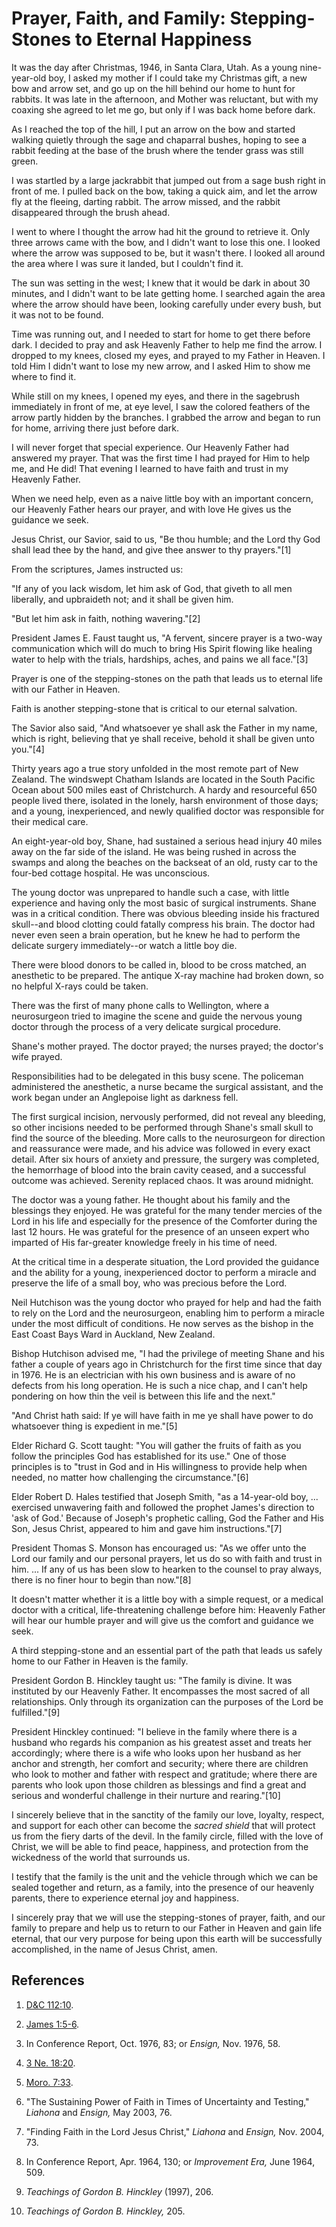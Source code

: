 # Prayer, Faith, and Family: Stepping-Stones to Eternal Happiness

It was the day after Christmas, 1946, in Santa Clara, Utah. As a young nine-
year-old boy, I asked my mother if I could take my Christmas gift, a new bow
and arrow set, and go up on the hill behind our home to hunt for rabbits. It
was late in the afternoon, and Mother was reluctant, but with my coaxing she
agreed to let me go, but only if I was back home before dark.

As I reached the top of the hill, I put an arrow on the bow and started
walking quietly through the sage and chaparral bushes, hoping to see a rabbit
feeding at the base of the brush where the tender grass was still green.

I was startled by a large jackrabbit that jumped out from a sage bush right in
front of me. I pulled back on the bow, taking a quick aim, and let the arrow
fly at the fleeing, darting rabbit. The arrow missed, and the rabbit
disappeared through the brush ahead.

I went to where I thought the arrow had hit the ground to retrieve it. Only
three arrows came with the bow, and I didn't want to lose this one. I looked
where the arrow was supposed to be, but it wasn't there. I looked all around
the area where I was sure it landed, but I couldn't find it.

The sun was setting in the west; I knew that it would be dark in about 30
minutes, and I didn't want to be late getting home. I searched again the area
where the arrow should have been, looking carefully under every bush, but it
was not to be found.

Time was running out, and I needed to start for home to get there before dark.
I decided to pray and ask Heavenly Father to help me find the arrow. I dropped
to my knees, closed my eyes, and prayed to my Father in Heaven. I told Him I
didn't want to lose my new arrow, and I asked Him to show me where to find it.

While still on my knees, I opened my eyes, and there in the sagebrush
immediately in front of me, at eye level, I saw the colored feathers of the
arrow partly hidden by the branches. I grabbed the arrow and began to run for
home, arriving there just before dark.

I will never forget that special experience. Our Heavenly Father had answered
my prayer. That was the first time I had prayed for Him to help me, and He
did! That evening I learned to have faith and trust in my Heavenly Father.

When we need help, even as a naive little boy with an important concern, our
Heavenly Father hears our prayer, and with love He gives us the guidance we
seek.

Jesus Christ, our Savior, said to us, "Be thou humble; and the Lord thy God
shall lead thee by the hand, and give thee answer to thy prayers."[1]

From the scriptures, James instructed us:

"If any of you lack wisdom, let him ask of God, that giveth to all men
liberally, and upbraideth not; and it shall be given him.

"But let him ask in faith, nothing wavering."[2]

President James E. Faust taught us, "A fervent, sincere prayer is a two-way
communication which will do much to bring His Spirit flowing like healing
water to help with the trials, hardships, aches, and pains we all face."[3]

Prayer is one of the stepping-stones on the path that leads us to eternal life
with our Father in Heaven.

Faith is another stepping-stone that is critical to our eternal salvation.

The Savior also said, "And whatsoever ye shall ask the Father in my name,
which is right, believing that ye shall receive, behold it shall be given unto
you."[4]

Thirty years ago a true story unfolded in the most remote part of New Zealand.
The windswept Chatham Islands are located in the South Pacific Ocean about 500
miles east of Christchurch. A hardy and resourceful 650 people lived there,
isolated in the lonely, harsh environment of those days; and a young,
inexperienced, and newly qualified doctor was responsible for their medical
care.

An eight-year-old boy, Shane, had sustained a serious head injury 40 miles
away on the far side of the island. He was being rushed in across the swamps
and along the beaches on the backseat of an old, rusty car to the four-bed
cottage hospital. He was unconscious.

The young doctor was unprepared to handle such a case, with little experience
and having only the most basic of surgical instruments. Shane was in a
critical condition. There was obvious bleeding inside his fractured skull--and
blood clotting could fatally compress his brain. The doctor had never even
seen a brain operation, but he knew he had to perform the delicate surgery
immediately--or watch a little boy die.

There were blood donors to be called in, blood to be cross matched, an
anesthetic to be prepared. The antique X-ray machine had broken down, so no
helpful X-rays could be taken.

There was the first of many phone calls to Wellington, where a neurosurgeon
tried to imagine the scene and guide the nervous young doctor through the
process of a very delicate surgical procedure.

Shane's mother prayed. The doctor prayed; the nurses prayed; the doctor's wife
prayed.

Responsibilities had to be delegated in this busy scene. The policeman
administered the anesthetic, a nurse became the surgical assistant, and the
work began under an Anglepoise light as darkness fell.

The first surgical incision, nervously performed, did not reveal any bleeding,
so other incisions needed to be performed through Shane's small skull to find
the source of the bleeding. More calls to the neurosurgeon for direction and
reassurance were made, and his advice was followed in every exact detail.
After six hours of anxiety and pressure, the surgery was completed, the
hemorrhage of blood into the brain cavity ceased, and a successful outcome was
achieved. Serenity replaced chaos. It was around midnight.

The doctor was a young father. He thought about his family and the blessings
they enjoyed. He was grateful for the many tender mercies of the Lord in his
life and especially for the presence of the Comforter during the last 12
hours. He was grateful for the presence of an unseen expert who imparted of
His far-greater knowledge freely in his time of need.

At the critical time in a desperate situation, the Lord provided the guidance
and the ability for a young, inexperienced doctor to perform a miracle and
preserve the life of a small boy, who was precious before the Lord.

Neil Hutchison was the young doctor who prayed for help and had the faith to
rely on the Lord and the neurosurgeon, enabling him to perform a miracle under
the most difficult of conditions. He now serves as the bishop in the East
Coast Bays Ward in Auckland, New Zealand.

Bishop Hutchison advised me, "I had the privilege of meeting Shane and his
father a couple of years ago in Christchurch for the first time since that day
in 1976. He is an electrician with his own business and is aware of no defects
from his long operation. He is such a nice chap, and I can't help pondering on
how thin the veil is between this life and the next."

"And Christ hath said: If ye will have faith in me ye shall have power to do
whatsoever thing is expedient in me."[5]

Elder Richard G. Scott taught: "You will gather the fruits of faith as you
follow the principles God has established for its use." One of those
principles is to "trust in God and in His willingness to provide help when
needed, no matter how challenging the circumstance."[6]

Elder Robert D. Hales testified that Joseph Smith, "as a 14-year-old boy, ...
exercised unwavering faith and followed the prophet James's direction to 'ask
of God.' Because of Joseph's prophetic calling, God the Father and His Son,
Jesus Christ, appeared to him and gave him instructions."[7]

President Thomas S. Monson has encouraged us: "As we offer unto the Lord our
family and our personal prayers, let us do so with faith and trust in him. ...
If any of us has been slow to hearken to the counsel to pray always, there is
no finer hour to begin than now."[8]

It doesn't matter whether it is a little boy with a simple request, or a
medical doctor with a critical, life-threatening challenge before him:
Heavenly Father will hear our humble prayer and will give us the comfort and
guidance we seek.

A third stepping-stone and an essential part of the path that leads us safely
home to our Father in Heaven is the family.

President Gordon B. Hinckley taught us: "The family is divine. It was
instituted by our Heavenly Father. It encompasses the most sacred of all
relationships. Only through its organization can the purposes of the Lord be
fulfilled."[9]

President Hinckley continued: "I believe in the family where there is a
husband who regards his companion as his greatest asset and treats her
accordingly; where there is a wife who looks upon her husband as her anchor
and strength, her comfort and security; where there are children who look to
mother and father with respect and gratitude; where there are parents who look
upon those children as blessings and find a great and serious and wonderful
challenge in their nurture and rearing."[10]

I sincerely believe that in the sanctity of the family our love, loyalty,
respect, and support for each other can become the _sacred shield_ that will
protect us from the fiery darts of the devil. In the family circle, filled
with the love of Christ, we will be able to find peace, happiness, and
protection from the wickedness of the world that surrounds us.

I testify that the family is the unit and the vehicle through which we can be
sealed together and return, as a family, into the presence of our heavenly
parents, there to experience eternal joy and happiness.

I sincerely pray that we will use the stepping-stones of prayer, faith, and
our family to prepare and help us to return to our Father in Heaven and gain
life eternal, that our very purpose for being upon this earth will be
successfully accomplished, in the name of Jesus Christ, amen.

## References

  1.   [D&amp;C 112:10](https://www.lds.org/scriptures/dc-testament/dc/112.10?lang=eng#9).

  2.   [James 1:5-6](https://www.lds.org/scriptures/nt/james/1.5-6?lang=eng#4).

  3.  In Conference Report, Oct. 1976, 83; or _Ensign,_ Nov. 1976, 58.

  4.   [3 Ne. 18:20](https://www.lds.org/scriptures/bofm/3-ne/18.20?lang=eng#19).

  5.   [Moro. 7:33](https://www.lds.org/scriptures/bofm/moro/7.33?lang=eng#32).

  6.  "The Sustaining Power of Faith in Times of Uncertainty and Testing," _Liahona_ and _Ensign,_ May 2003, 76.

  7.  "Finding Faith in the Lord Jesus Christ," _Liahona_ and _Ensign,_ Nov. 2004, 73.

  8.  In Conference Report, Apr. 1964, 130; or _Improvement Era,_ June 1964, 509.

  9.   _Teachings of Gordon B. Hinckley_ (1997), 206.

  10.   _Teachings of Gordon B. Hinckley,_ 205.

